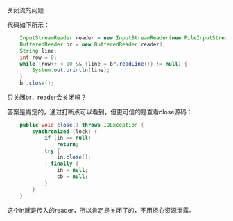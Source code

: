 关闭流的问题

代码如下所示：

```java
    InputStreamReader reader = new InputStreamReader(new FileInputStream("xxx"));
    BufferedReader br = new BufferedReader(reader);
    String line;
    int row = 0;
    while (row++ < 10 && (line = br.readLine()) != null) {
        System.out.println(line);
    }
    br.close();
```
只关闭br，reader会关闭吗？

答案是肯定的，通过打断点可以看到，但更可信的是查看close源码：

```java
    public void close() throws IOException {
        synchronized (lock) {
            if (in == null)
                return;
            try {
                in.close();
            } finally {
                in = null;
                cb = null;
            }
        }
    }
```
这个in就是传入的reader，所以肯定是关闭了的，不用担心资源泄露。

